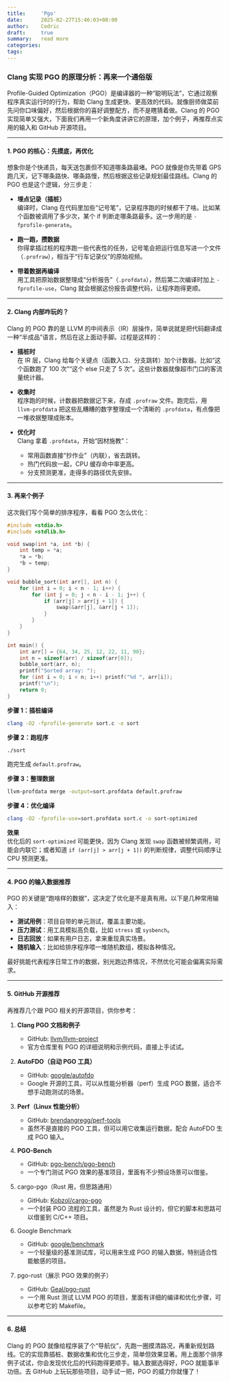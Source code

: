 ```yaml
---
title:     'Pgo'
date:      2025-02-27T15:46:03+08:00
author:    Cedric
draft:     true
summary:   read more
categories:
tags:
---
```


### Clang 实现 PGO 的原理分析：再来一个通俗版

Profile-Guided Optimization（PGO）是编译器的一种“聪明玩法”，它通过观察程序真实运行时的行为，帮助 Clang 生成更快、更高效的代码。就像厨师做菜前先问你口味偏好，然后根据你的喜好调整配方，而不是瞎猜着做。Clang 的 PGO 实现简单又强大，下面我们再用一个新角度讲讲它的原理，加个例子，再推荐点实用的输入和 GitHub 开源项目。

---

#### 1. PGO 的核心：先摸底，再优化

想象你是个快递员，每天送包裹但不知道哪条路最堵。PGO 就像是你先带着 GPS 跑几天，记下哪条路快、哪条路慢，然后根据这些记录规划最佳路线。Clang 的 PGO 也是这个逻辑，分三步走：

- **埋点记录（插桩）**  
  编译时，Clang 在代码里加些“记号笔”，记录程序跑的时候都干了啥。比如某个函数被调用了多少次，某个 if 判断走哪条路最多。这一步用的是 `-fprofile-generate`。

- **跑一跑，攒数据**  
  你得拿插过桩的程序跑一些代表性的任务，记号笔会把运行信息写进一个文件（`.profraw`），相当于“行车记录仪”的原始视频。

- **带着数据再编译**  
  用工具把原始数据整理成“分析报告”（`.profdata`），然后第二次编译时加上 `-fprofile-use`，Clang 就会根据这份报告调整代码，让程序跑得更顺。

---

#### 2. Clang 内部咋玩的？

Clang 的 PGO 靠的是 LLVM 的中间表示（IR）层操作，简单说就是把代码翻译成一种“半成品”语言，然后在这上面动手脚。过程是这样的：

- **插桩时**  
  在 IR 层，Clang 给每个关键点（函数入口、分支跳转）加个计数器。比如“这个函数跑了 100 次”“这个 else 只走了 5 次”。这些计数器就像超市门口的客流量统计器。

- **收集时**  
  程序跑的时候，计数器把数据记下来，存成 `.profraw` 文件。跑完后，用 `llvm-profdata` 把这些乱糟糟的数字整理成一个清晰的 `.profdata`，有点像把一堆收据整理成账本。

- **优化时**  
  Clang 拿着 `.profdata`，开始“因材施教”：
  - 常用函数直接“抄作业”（内联），省去跳转。
  - 热门代码放一起，CPU 缓存命中率更高。
  - 分支预测更准，走得多的路径优先安排。

---

#### 3. 再来个例子

这次我们写个简单的排序程序，看看 PGO 怎么优化：

```c
#include <stdio.h>
#include <stdlib.h>

void swap(int *a, int *b) {
    int temp = *a;
    *a = *b;
    *b = temp;
}

void bubble_sort(int arr[], int n) {
    for (int i = 0; i < n - 1; i++) {
        for (int j = 0; j < n - i - 1; j++) {
            if (arr[j] > arr[j + 1]) {
                swap(&arr[j], &arr[j + 1]);
            }
        }
    }
}

int main() {
    int arr[] = {64, 34, 25, 12, 22, 11, 90};
    int n = sizeof(arr) / sizeof(arr[0]);
    bubble_sort(arr, n);
    printf("Sorted array: ");
    for (int i = 0; i < n; i++) printf("%d ", arr[i]);
    printf("\n");
    return 0;
}
```

**步骤 1：插桩编译**
```bash
clang -O2 -fprofile-generate sort.c -o sort
```

**步骤 2：跑程序**
```bash
./sort
```
跑完生成 `default.profraw`。

**步骤 3：整理数据**
```bash
llvm-profdata merge -output=sort.profdata default.profraw
```

**步骤 4：优化编译**
```bash
clang -O2 -fprofile-use=sort.profdata sort.c -o sort-optimized
```

**效果**  
优化后的 `sort-optimized` 可能更快，因为 Clang 发现 `swap` 函数被频繁调用，可能会内联它；或者知道 `if (arr[j] > arr[j + 1])` 的判断规律，调整代码顺序让 CPU 预测更准。

---

#### 4. PGO 的输入数据推荐

PGO 的关键是“跑啥样的数据”，这决定了优化是不是真有用。以下是几种常用输入：

- **测试用例**：项目自带的单元测试，覆盖主要功能。
- **压力测试**：用工具模拟高负载，比如 `stress` 或 `sysbench`。
- **日志回放**：如果有用户日志，拿来重现真实场景。
- **随机输入**：比如给排序程序喂一堆随机数组，模拟各种情况。

最好挑能代表程序日常工作的数据，别光跑边界情况，不然优化可能会偏离实际需求。

---

#### 5. GitHub 开源推荐

再推荐几个跟 PGO 相关的开源项目，供你参考：

1. **Clang PGO 文档和例子**  
   - GitHub: [llvm/llvm-project](https://github.com/llvm/llvm-project/tree/main/clang)  
   - 官方仓库里有 PGO 的详细说明和示例代码，直接上手试试。

2. **AutoFDO（自动 PGO 工具）**  
   - GitHub: [google/autofdo](https://github.com/google/autofdo)  
   - Google 开源的工具，可以从性能分析器（perf）生成 PGO 数据，适合不想手动跑测试的场景。

3. **Perf（Linux 性能分析）**  
   - GitHub: [brendangregg/perf-tools](https://github.com/brendangregg/perf-tools)  
   - 虽然不是直接的 PGO 工具，但可以用它收集运行数据，配合 AutoFDO 生成 PGO 输入。

4. **PGO-Bench**  
   - GitHub: [pgo-bench/pgo-bench](https://github.com/pgo-bench/pgo-bench)  
   - 一个专门测试 PGO 效果的基准项目，里面有不少预设场景可以借鉴。

5. cargo-pgo（Rust 用，但思路通用）
   - GitHub: [Kobzol/cargo-pgo](https://github.com/Kobzol/cargo-pgo)
   - 一个封装 PGO 流程的工具，虽然是为 Rust 设计的，但它的脚本和思路可以借鉴到 C/C++ 项目。

6. Google Benchmark
   - GitHub: [google/benchmark](https://github.com/google/benchmark)
   - 一个轻量级的基准测试库，可以用来生成 PGO 的输入数据，特别适合性能敏感的项目。

7. pgo-rust（展示 PGO 效果的例子）
   - GitHub: [Geal/pgo-rust](https://github.com/Geal/pgo-rust)
   - 一个用 Rust 测试 LLVM PGO 的项目，里面有详细的编译和优化步骤，可以参考它的 Makefile。

---

#### 6. 总结

Clang 的 PGO 就像给程序装了个“导航仪”，先跑一圈摸清路况，再重新规划路线。它的实现靠插桩、数据收集和优化三步走，简单但效果显著。用上面那个排序例子试试，你会发现优化后的代码跑得更顺手。输入数据选得好，PGO 就能事半功倍。去 GitHub 上玩玩那些项目，动手试一把，PGO 的威力你就懂了！